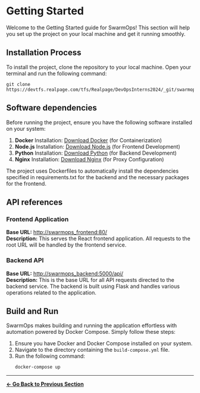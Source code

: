 # Getting Started

Welcome to the Getting Started guide for SwarmOps! This section will help you set up the project on your local machine and get it running smoothly.

## Installation Process  
To install the project, clone the repository to your local machine. Open your terminal and run the following command:

    git clone https://devtfs.realpage.com/tfs/Realpage/DevOpsInterns2024/_git/swarmops

## Software dependencies
Before running the project, ensure you have the following software installed on your system:
1. **Docker** Installation: [Download Docker](https://www.docker.com/get-started) (for Containerization)
2. **Node.js** Installation: [Download Node.js](https://nodejs.org) (for Frontend Development)
3. **Python** Installation: [Download Python](https://www.python.org/downloads) (for Backend Development)
4. **Nginx** Installation: [Download Nginx](https://nginx.org/en/docs/install.html) (for Proxy Configuration)

The project uses Dockerfiles to automatically install the dependencies specified in requirements.txt for the backend and the necessary packages for the frontend.

## API references
### Frontend Application
**Base URL:** [http://swarmops_frontend:80/]()  
**Description:** This serves the React frontend application. All requests to the root URL will be handled by the frontend service.
    
### Backend API
**Base URL:** [http://swarmops_backend:5000/api/]()  
**Description:** This is the base URL for all API requests directed to the backend service. The backend is built using Flask and handles various operations related to the application.

## Build and Run

SwarmOps makes building and running the application effortless with automation powered by Docker Compose. Simply follow these steps:

1. Ensure you have Docker and Docker Compose installed on your system.
2. Navigate to the directory containing the `build-compose.yml` file.
3. Run the following command:
    ```bash
    docker-compose up

---

**[← Go Back to Previous Section](../README.md)**